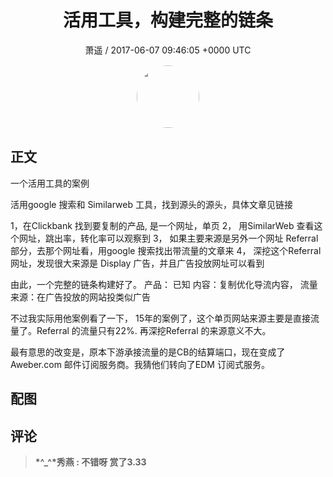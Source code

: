<h1 align="center">活用工具，构建完整的链条</h1>
<p align="center">
    <a>萧遥 / 2017-06-07 09:46:05 &#43;0000 UTC</a>
</p>

<div align="center">
    <img src="https://images.zsxq.com/FsurLbkQq-G5zJLVU_S_SdwHVTGO?e=1590940799&amp;token=kIxbL07-8jAj8w1n4s9zv64FuZZNEATmlU_Vm6zD:GJqgfNiwftE-_9zwPTPFtbImT2s=" width="100" height="100" style="border:1px solid;border-radius:50%; color:#ffffff"/>
</div>

## 正文

<div>
一个活用工具的案例



活用google 搜索和 Similarweb 工具，找到源头的源头，具体文章见链接

1，在Clickbank 找到要复制的产品,  是一个网址，单页
2， 用SimilarWeb 查看这个网址，跳出率，转化率可以观察到
3， 如果主要来源是另外一个网址 Referral 部分，去那个网址看，用google 搜索找出带流量的文章来
4， 深挖这个Referral 网址，发现很大来源是 Display 广告，并且广告投放网址可以看到

由此，一个完整的链条构建好了。
产品： 已知
内容：复制优化导流内容，
流量来源：在广告投放的网站投类似广告

不过我实际用他案例看了一下， 15年的案例了，这个单页网站来源主要是直接流量了。Referral 的流量只有22%. 再深挖Referral 的来源意义不大。

最有意思的改变是，原本下游承接流量的是CB的结算端口，现在变成了Aweber.com 邮件订阅服务商。我猜他们转向了EDM 订阅式服务。
</div>

## 配图
<div class="image" align="center">

</div>

## 评论

<div align="left">
<div>

<blockquote >
<span> <strong>*^_^*秀燕 : 不错呀 赏了3.33 </strong></span>
</blockquote>

</div>
</div>